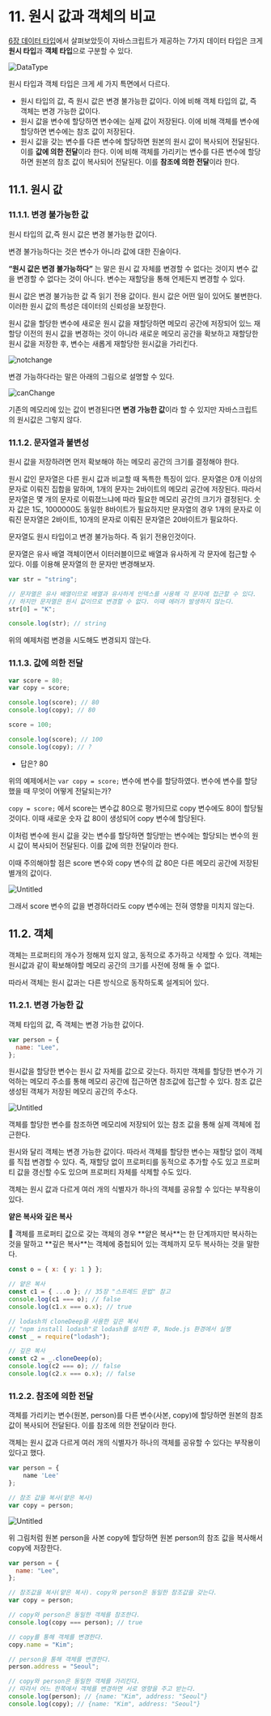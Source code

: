 # 11. 원시 값과 객체의 비교

[6장 데이터 타입](https://www.notion.so/6-fe3ea4b8bb5c44a3b1c4bb88f84fd60a)에서 살펴보았듯이 자바스크립트가 제공하는 7가지 데이터 타입은 크게 **원시 타입**과 **객체 타입**으로 구분할 수 있다.

![DataType](../.gitbook/assets/Javascript/11/datatype.png)

원시 타입과 객체 타입은 크게 세 가지 특면에서 다르다.

- 원시 타입의 값, 즉 원시 값은 변경 불가능한 값이다. 이에 비해 객체 타입의 값, 즉 객체는 변경 가능한 값이다.
- 원시 값을 변수에 할당하면 변수에는 실제 값이 저장된다. 이에 비해 객체를 변수에 할당하면 변수에는 참조 값이 저장된다.
- 원시 값을 갖는 변수를 다른 변수에 할당하면 원본의 원시 값이 복사되어 전달된다. 이를 **값에 의한 전달**이라 한다. 이에 비해 객체를 가리키는 변수를 다른 변수에 할당하면 원본의 참조 값이 복사되어 전달된다. 이를 **참조에 의한 전달**이라 한다.

## 11.1. 원시 값

### 11.1.1. 변경 불가능한 값

원시 타입의 값,즉 원시 값은 변경 불가능한 값이다.

변경 불가능하다는 것은 변수가 아니라 값에 대한 진술이다.

**“원시 값은 변경 불가능하다”** 는 말은 원시 값 자체를 변경할 수 없다는 것이지 변수 값을 변경할 수 없다는 것이 아니다. 변수는 재할당을 통해 언제든지 변경할 수 있다.

원시 값은 변경 불가능한 값 즉 읽기 전용 값이다. 원시 값은 어떤 일이 있어도 불변한다. 이러한 원시 값의 특성은 데이터의 신뢰성을 보장한다.

원시 값을 할당한 변수에 새로운 원시 값을 재할당하면 메모리 공간에 저장되어 있느 재할당 이전의 원시 값을 변경하는 것이 아니라 새로운 메모리 공간을 확보하고 재할당한 원시 값을 저장한 후, 변수는 새롭게 재할당한 원시값을 가리킨다.

![notchange](../.gitbook/assets/Javascript/11/notchange.png)

변경 가능하다라는 말은 아래의 그림으로 설명할 수 있다.

![canChange](../.gitbook/assets/Javascript/11/canchange.png)

기존의 메모리에 있는 값이 변경된다면 **변경 가능한 값**이라 할 수 있지만 자바스크립트의 원시값은 그렇지 않다.

### 11.1.2. 문자열과 불변성

원시 값을 저장하려면 먼저 확보해야 하는 메모리 공간의 크기를 결정해야 한다.

원시 값인 문자열은 다른 원시 값과 비교할 때 독특한 특징이 있다. 문자열은 0개 이상의 문자로 이뤄진 집합을 말하며, 1개의 문자는 2바이트의 메모리 공간에 저장된다. 따라서 문자열은 몇 개의 문자로 이뤄졌느냐에 따라 필요한 메모리 공간의 크기가 결정된다. 숫자 값은 1도, 1000000도 동일한 8바이트가 필요하지만 문자열의 경우 1개의 문자로 이뤄진 문자열은 2바이트, 10개의 문자로 이뤄진 문자열은 20바이트가 필요하다.

문자열도 원시 타입이고 변경 불가능하다. 즉 읽기 전용인것이다.

문자열은 유사 배열 객체이면서 이터러블이므로 배열과 유사하게 각 문자에 접근할 수 있다. 이를 이용해 문자열의 한 문자만 변경해보자.

```jsx
var str = "string";

// 문자열은 유사 배열이므로 배열과 유사하게 인덱스를 사용해 각 문자에 접근할 수 있다.
// 하지만 문자열은 원시 값이므로 변경할 수 없다. 이때 에러가 발생하지 않는다.
str[0] = "K";

console.log(str); // string
```

위의 예제처럼 변경을 시도해도 변경되지 않는다.

### 11.1.3. 값에 의한 전달

```jsx
var score = 80;
var copy = score;

console.log(score); // 80
console.log(copy); // 80

score = 100;

console.log(score); // 100
console.log(copy); // ?
```

- 답은?
  80

위의 예제에서는 `var copy = score;` 변수에 변수를 할당하였다. 변수에 변수를 할당했을 때 무엇이 어떻게 전달되는가?

`copy = score;` 에서 score는 변수값 80으로 평가되므로 copy 변수에도 80이 할당될 것이다. 이때 새로운 숫자 값 80이 생성되어 copy 변수에 할당된다.

이처럼 변수에 원시 값을 갖는 변수를 할당하면 할당받는 변수에는 할당되는 변수의 원시 값이 복사되어 전달된다. 이를 값에 의한 전달이라 한다.

이때 주의해야할 점은 score 변수와 copy 변수의 값 80은 다른 메모리 공간에 저장된 별개의 값이다.

![Untitled](../.gitbook/assets/Javascript/11/callbyvalue.png)

그래서 score 변수의 값을 변경하더라도 copy 변수에는 전혀 영향을 미치지 않는다.

## 11.2. 객체

객체는 프로퍼티의 개수가 정해져 있지 않고, 동적으로 추가하고 삭제할 수 있다. 객체는 원시값과 같이 확보해야할 메모리 공간의 크기를 사전에 정해 둘 수 없다.

따라서 객체는 원시 값과는 다른 방식으로 동작하도록 설계되어 있다.

### 11.2.1. 변경 가능한 값

객체 타입의 값, 즉 객체는 변경 가능한 값이다.

```jsx
var person = {
  name: "Lee",
};
```

원시값을 할당한 변수는 원시 값 자체를 값으로 갖는다. 하지만 객체를 할당한 변수가 기억하는 메모리 주소를 통해 메모리 공간에 접근하면 참조값에 접근할 수 있다. 참조 값은 생성된 객체가 저장된 메모리 공간의 주소다.

![Untitled](../.gitbook/assets/Javascript/11/objectAssignment.png)

객체를 할당한 변수를 참조하면 메모리에 저장되어 있는 참조 값을 통해 실제 객체에 접근한다.

원시와 달리 객체는 변경 가능한 값이다. 따라서 객체를 할당한 변수는 재할당 없이 객체를 직접 변경할 수 있다. 즉, 재할당 없이 프로퍼티를 동적으로 추가할 수도 있고 프로퍼티 값을 갱신할 수도 있으며 프로퍼티 자체를 삭제할 수도 있다.

객체는 원시 값과 다르게 여러 개의 식별자가 하나의 객체를 공유할 수 있다는 부작용이 있다.

**얕은 복사와 깊은 복사**

<aside>
📝 객체를 프로퍼티 값으로 갖는 객체의 경우 
**얕은 복사**는 한 단계까지만 복사하는 것을 말하고 
**깊은 복사**는 객체에 중첩되어 있는 객체까지 모두 복사하는 것을 말한다.

</aside>

```jsx
const o = { x: { y: 1 } };

// 얕은 복사
const c1 = { ...o }; // 35장 "스프레드 문법" 참고
console.log(c1 === o); // false
console.log(c1.x === o.x); // true

// lodash의 cloneDeep을 사용한 깊은 복사
// "npm install lodash"로 lodash를 설치한 후, Node.js 환경에서 실행
const _ = require("lodash");

// 깊은 복사
const c2 = _.cloneDeep(o);
console.log(c2 === o); // false
console.log(c2.x === o.x); // false
```

### 11.2.2. 참조에 의한 전달

객체를 가리키는 변수(원본, person)를 다른 변수(사본, copy)에 할당하면 원본의 참조 값이 복사되어 전달된다. 이를 참조에 의한 전달이라 한다.

객체는 원시 값과 다르게 여러 개의 식별자가 하나의 객체를 공유할 수 있다는 부작용이 있다고 했다.

```jsx
var person = {
	name 'Lee'
};

// 참조 값을 복사(얕은 복사)
var copy = person;
```

![Untitled](../.gitbook/assets/Javascript/11/callbyReference.png)

위 그림처럼 원본 person을 사본 copy에 할당하면 원본 person의 참조 값을 복사해서 copy에 저장한다.

```jsx
var person = {
  name: "Lee",
};

// 참조값을 복사(얕은 복사). copy와 person은 동일한 참조값을 갖는다.
var copy = person;

// copy와 person은 동일한 객체를 참조한다.
console.log(copy === person); // true

// copy를 통해 객체를 변경한다.
copy.name = "Kim";

// person을 통해 객체를 변경한다.
person.address = "Seoul";

// copy와 person은 동일한 객체를 가리킨다.
// 따라서 어느 한쪽에서 객체를 변경하면 서로 영향을 주고 받는다.
console.log(person); // {name: "Kim", address: "Seoul"}
console.log(copy); // {name: "Kim", address: "Seoul"}
```
